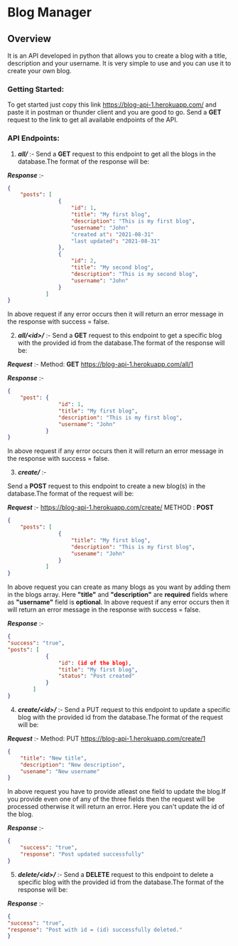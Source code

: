# Blog Manager

## Overview

It is an API developed in python that allows you to create a blog with a title, description and your username. It is very simple to use and you can use it to create your own blog.

### Getting Started:

To get started just copy this link <https://blog-api-1.herokuapp.com/> and paste it in postman or thunder client and you are good to go. Send a **GET** request to the link to get all available endpoints of the API.

### API Endpoints:

1. **_all/_** :-
   Send a **GET** request to this endpoint to get all the blogs in the database.The format of the response will be:

**_Response_** :-
```JSON
{  
    "posts": [  
                {  
                    "id": 1,  
                    "title": "My first blog",  
                    "description": "This is my first blog",  
                    "username": "John"  
                    "created at": "2021-08-31"  
                    "last updated": "2021-08-31"  
                },  
                {  
                    "id": 2,  
                    "title": "My second blog",  
                    "description": "This is my second blog",  
                    "username": "John"  
                }  
            ]  
}
```

In above request if any error occurs then it will return an error message in the response with success = false.

2. **_all/\<id\>/_** :-
   Send a **GET** request to this endpoint to get a specific blog with the provided id from the database.The format of the response will be:

**_Request_** :-
Method: **GET**
https://blog-api-1.herokuapp.com/all/1

**_Response_** :-
```JSON
{  
    "post": {  
                "id": 1,  
                "title": "My first blog",  
                "description": "This is my first blog",  
                "username": "John"  
            }  
}  
```

In above request if any error occurs then it will return an error message in the response with success = false.

3. **_create/_** :-

Send a **POST** request to this endpoint to create a new blog(s) in the database.The format of the request will be:

**_Request_** :-
https://blog-api-1.herokuapp.com/create/
METHOD : **POST**
```JSON
{  
    "posts": [  
                {  
                    "title": "My first blog",  
                    "description": "This is my first blog",  
                    "usename": "John"  
                }  
            ]  
}  
```

In above request you can create as many blogs as you want by adding them in the blogs array. Here **"title"** and **"description"** are **required** fields where as **"username"** field is **optional**.
In above request if any error occurs then it will return an error message in the response with success = false.

**_Response_** :-
```JSON
{  
"success": "true",  
"posts": [  
            {  
                "id": (id of the blog),  
                "title": "My first blog",  
                "status": "Post created"  
            }  
        ]  
}  
```

4. **_create/\<id\>/_** :-
   Send a PUT request to this endpoint to update a specific blog with the provided id from the database.The format of the request will be:

**_Request_** :-
Method: PUT
https://blog-api-1.herokuapp.com/create/1

```JSON
{  
    "title": "New title",  
    "description": "New description",  
    "usename": "New username"  
}  
```

In above request you have to provide atleast one field to update the blog.If you provide even one of any of the three fields then the request will be processed otherwise it will return an error. Here you can't update the id of the blog.

**_Response_** :-  
```JSON
{  
    "success": "true",  
    "response": "Post updated successfully"  
}  
```

5. **_delete/\<id\>/_** :-
   Send a **DELETE** request to this endpoint to delete a specific blog with the provided id from the database.The format of the response will be:

**_Response_** :-  
```JSON
{  
"success": "true",  
"response": "Post with id = (id) successfully deleted."  
}  
```